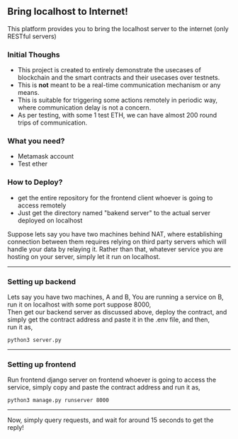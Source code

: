 ## Bring localhost to Internet!

This platform provides you to bring the localhost server to the internet (only RESTful servers)

### Initial Thoughs
- This project is created to entirely demonstrate the usecases of blockchain and the smart contracts and their usecases over testnets.  
- This is **not** meant to be a real-time communication mechanism or any means.  
- This is suitable for triggering some actions remotely in periodic way, where communication delay is not a concern.  
- As per testing, with some 1 test ETH, we can have almost 200 round trips of communication.  

### What you need?
- Metamask account
- Test ether

### How to Deploy?
- get the entire repository for the frontend client whoever is going to access remotely
- Just get the directory named "bakend server" to the actual server deployed on localhost

Suppose lets say you have two machines behind NAT, where establishing connection between them requires relying on third party servers which will handle your data by relaying it.
Rather than that, whatever service you are hosting on your server, simply let it run on localhost.  

---

### Setting up backend
Lets say you have two machines, A and B,
You are running a service on B, run it on localhost with some port suppose 8000,   
Then get our backend server as discussed above, deploy the contract, and simply get the contract address and paste it in the .env file, and then,  
run it as,  
```
python3 server.py
```
--- 

### Setting up frontend

Run frontend django server on frontend whoever is going to access the service, simply copy and paste the contract address and run it as,

```
python3 manage.py runserver 8000
```
---

Now, simply query requests, and wait for around 15 seconds to get the reply!






